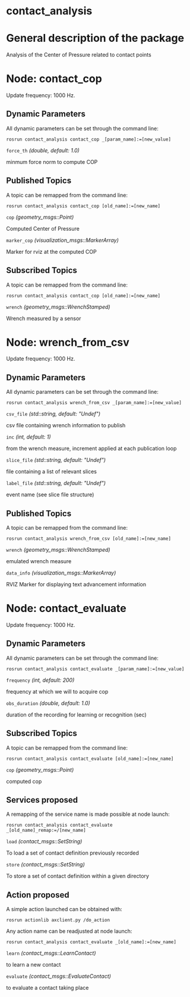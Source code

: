 contact_analysis
====================

# General description of the package
Analysis of the Center of Pressure related to contact points
<!--- protected region package descripion begin -->
<!--- protected region package descripion end -->

<!--- todo How to handle the image generation -->
<!--- <img src="./model/contact_evaluate.png" width="300px" />-->

# Node: contact_cop
Update frequency: 1000 Hz.

<!--- protected region contact_cop begin -->
<!--- protected region contact_cop end -->

## Dynamic Parameters

All dynamic parameters can be set through the command line:
```
rosrun contact_analysis contact_cop _[param_name]:=[new_value]
```
`force_th` *(double, default: 1.0)*
<!--- protected region param force_th begin -->
minmum force norm to compute COP
<!--- protected region param force_th end -->

## Published Topics

A topic can be remapped from the command line:
```
rosrun contact_analysis contact_cop [old_name]:=[new_name]
```

`cop` *(geometry_msgs::Point)*
<!--- protected region publisher cop begin -->
Computed Center of Pressure
<!--- protected region publisher cop end -->
`marker_cop` *(visualization_msgs::MarkerArray)*
<!--- protected region publisher marker_cop begin -->
Marker for rviz at the computed COP
<!--- protected region publisher marker_cop end -->

## Subscribed Topics

A topic can be remapped from the command line:
```
rosrun contact_analysis contact_cop [old_name]:=[new_name]
```

`wrench` *(geometry_msgs::WrenchStamped)*
<!--- protected region subscriber wrench begin -->
Wrench measured by a sensor
<!--- protected region subscriber wrench end -->

# Node: wrench_from_csv
Update frequency: 1000 Hz.

<!--- protected region wrench_from_csv begin -->
<!--- protected region wrench_from_csv end -->

## Dynamic Parameters

All dynamic parameters can be set through the command line:
```
rosrun contact_analysis wrench_from_csv _[param_name]:=[new_value]
```
`csv_file` *(std::string, default: "Undef")*
<!--- protected region param csv_file begin -->
csv file containing wrench information to publish
<!--- protected region param csv_file end -->
`inc` *(int, default: 1)*
<!--- protected region param inc begin -->
from the wrench measure, increment applied at each publication loop
<!--- protected region param inc end -->
`slice_file` *(std::string, default: "Undef")*
<!--- protected region param slice_file begin -->
file containing a list of relevant slices
<!--- protected region param slice_file end -->
`label_file` *(std::string, default: "Undef")*
<!--- protected region param label_file begin -->
event name (see slice file structure)
<!--- protected region param label_file end -->

## Published Topics

A topic can be remapped from the command line:
```
rosrun contact_analysis wrench_from_csv [old_name]:=[new_name]
```

`wrench` *(geometry_msgs::WrenchStamped)*
<!--- protected region publisher wrench begin -->
emulated wrench measure
<!--- protected region publisher wrench end -->
`data_info` *(visualization_msgs::MarkerArray)*
<!--- protected region publisher data_info begin -->
RVIZ Marker for displaying text advancement information
<!--- protected region publisher data_info end -->

# Node: contact_evaluate
Update frequency: 1000 Hz.

<!--- protected region contact_evaluate begin -->
<!--- protected region contact_evaluate end -->

## Dynamic Parameters

All dynamic parameters can be set through the command line:
```
rosrun contact_analysis contact_evaluate _[param_name]:=[new_value]
```
`frequency` *(int, default: 200)*
<!--- protected region param frequency begin -->
frequency at which we will to acquire cop
<!--- protected region param frequency end -->
`obs_duration` *(double, default: 1.0)*
<!--- protected region param obs_duration begin -->
duration of the recording for learning or recognition (sec)
<!--- protected region param obs_duration end -->

## Subscribed Topics

A topic can be remapped from the command line:
```
rosrun contact_analysis contact_evaluate [old_name]:=[new_name]
```

`cop` *(geometry_msgs::Point)*
<!--- protected region subscriber cop begin -->
computed cop
<!--- protected region subscriber cop end -->

## Services proposed

A remapping of the service name is made possible at node launch:

```
rosrun contact_analysis contact_evaluate _[old_name]_remap:=/[new_name]
```

`load` *(contact_msgs::SetString)*
<!--- protected region service server load begin -->
To load a set of contact definition previously recorded
<!--- protected region service server load end -->
`store` *(contact_msgs::SetString)*
<!--- protected region service server store begin -->
To store a set of contact definition within a given directory
<!--- protected region service server store end -->

## Action proposed

A simple action launched can be obtained with:

```
rosrun actionlib axclient.py /do_action
```

Any action name can be readjusted at node launch:

```
rosrun contact_analysis contact_evaluate _[old_name]:=[new_name]
```

`learn` *(contact_msgs::LearnContact)*
<!--- protected region action server learn begin -->
to learn a new contact
<!--- protected region action server learn end -->
`evaluate` *(contact_msgs::EvaluateContact)*
<!--- protected region action server evaluate begin -->
to evaluate a contact taking place
<!--- protected region action server evaluate end -->

